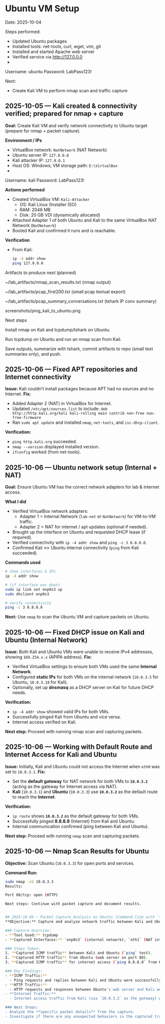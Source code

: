 # Ubuntu VM Setup
Date: 2025-10-04

Steps performed:
- Updated Ubuntu packages
- Installed tools: net-tools, curl, wget, vim, git
- Installed and started Apache web server
- Verified service via http://127.0.0.0
- 
Username: ubuntu
Password: LabPass123!

Next:
- Create Kali VM to perform nmap scan and traffic capture


## 2025-10-05 — Kali created & connectivity verified; prepared for nmap + capture
**Goal:** Create Kali VM and verify network connectivity to Ubuntu target (prepare for nmap + packet capture).

**Environment / IPs**
- VirtualBox network: `NatNetwork` (NAT Network)
- Ubuntu server IP: `127.0.0.0`  
- Kali attacker IP: `127.0.0.1`  
- Host OS: Windows; VM storage path: `E:\VirtualBox`
- 
Username: kali
Password: LabPass123!

**Actions performed**
- Created VirtualBox VM: `Kali-Attacker`
  - OS: Kali Linux (Installer ISO)
  - RAM: 2048 MB
  - Disk: 20 GB VDI (dynamically allocated)
- Attached Adapter 1 of both Ubuntu and Kali to the same VirtualBox NAT Network (`NatNetwork`)
- Booted Kali and confirmed it runs and is reachable.

**Verification**
- From Kali:
  ```bash
  ip -4 addr show
  ping 127.0.0.0


Artifacts to produce next (planned)

~/lab_artifacts/nmap_scan_results.txt (nmap output)

~/lab_artifacts/pcap_first200.txt (small pcap textual export)

~/lab_artifacts/pcap_summary_conversations.txt (tshark IP conv summary)

screenshots/ping_kali_to_ubuntu.png

Next steps

Install nmap on Kali and tcpdump/tshark on Ubuntu.

Run tcpdump on Ubuntu and run an nmap scan from Kali.

Save outputs, summarize with tshark, commit artifacts to repo (small text summaries only), and push.

## 2025-10-06 — Fixed APT repositories and Internet connectivity
**Issue:** Kali couldn’t install packages because APT had no sources and no Internet.
**Fix:** 
- Added Adapter 2 (NAT) in VirtualBox for Internet.
- Updated `/etc/apt/sources.list` to include:
  `deb http://http.kali.org/kali kali-rolling main contrib non-free non-free-firmware`
- Ran `sudo apt update` and installed `nmap`, `net-tools`, and `isc-dhcp-client`.

**Verification:**
- `ping http.kali.org` succeeded.
- `nmap --version` displayed installed version.
- `ifconfig` worked (from net-tools).


## 2025-10-06 — Ubuntu network setup (Internal + NAT)
**Goal:** Ensure Ubuntu VM has the correct network adapters for lab & internet access.

**What I did**
- Verified VirtualBox network adapters:
  - Adapter 1 = Internal Network (`lab-net` or `NatNetwork`) for VM-to-VM traffic.
  - Adapter 2 = NAT for internet / apt updates (optional if needed).
- Brought up the interface on Ubuntu and requested DHCP lease (if required).
- Verified connectivity with `ip -4 addr show` and `ping -c 3 8.8.8.8`.
- Confirmed Kali ↔ Ubuntu internal connectivity (`ping` from Kali succeeded).

**Commands used**
```bash
# show interfaces & IPs
ip -4 addr show

# (if interface was down)
sudo ip link set enp0s3 up         
sudo dhclient enp0s3               

# verify connectivity
ping -c 3 8.8.8.8
```

**Next:** Use `nmap` to scan the Ubuntu VM and capture packets on Ubuntu.


## 2025-10-06 — Fixed DHCP issue on Kali and Ubuntu (Internal Network)
**Issue:** Both Kali and Ubuntu VMs were unable to receive IPv4 addresses, showing `169.254.x.x` (APIPA address).
**Fix:**
- Verified VirtualBox settings to ensure both VMs used the same **Internal Network**.
- Configured **static IPs** for both VMs on the internal network (`10.0.3.5` for Ubuntu, `10.0.3.10` for Kali).
- Optionally, set up **dnsmasq** as a DHCP server on Kali for future DHCP needs.

**Verification:**
- `ip -4 addr show` showed valid IPs for both VMs.
- Successfully pinged Kali from Ubuntu and vice versa.
- Internet access verified on Kali.

**Next step:** Proceed with running nmap scan and capturing packets.


## 2025-10-06 — Working with Default Route and Internet Access for Kali and Ubuntu
**Issue:** Initially, Kali and Ubuntu could not access the Internet when `eth0` was set to `10.0.3.1`.
**Fix:**
- Set the **default gateway** for NAT network for both VMs to **`10.0.3.2`** (acting as the gateway for Internet access via NAT).
- **Kali** (`10.0.3.1`) and **Ubuntu** (`10.0.3.3`) use **`10.0.3.2`** as the default route to reach the **Internet**.

**Verification:**
- `ip route` shows **`10.0.3.2`** as the default gateway for both VMs.
- Successfully pinged **8.8.8.8** (Internet) from Kali and Ubuntu.
- Internal communication confirmed (ping between Kali and Ubuntu).

**Next step:** Proceed with running `nmap` scan and capturing packets.


## 2025-10-06 — Nmap Scan Results for Ubuntu

**Objective:** Scan Ubuntu (`10.0.3.3`) for open ports and services.

**Command Run:**
```bash
sudo nmap -sS 10.0.3.3
Results:

Port 80/tcp: open (HTTP)

Next steps: Continue with packet capture and document results.


## 2025-10-06 — Packet Capture Analysis on Ubuntu (Command-line with `tcpdump`)
**Objective:** Capture and analyze network traffic between Kali and Ubuntu using `tcpdump`.

### Capture Overview:
- **Tool Used:** tcpdump
- **Captured Interfaces:** `enp0s3` (internal network), `eth1` (NAT interface)

### Steps Taken:
1. **Captured ICMP traffic** between Kali and Ubuntu (`ping` test).
2. **Captured HTTP traffic** from Ubuntu (web server on port 80).
3. **Captured ICMP traffic** for internet access (`ping 8.8.8.8` from Kali).

### Key Findings:
- **ICMP Traffic:**
  - Ping requests and replies between Kali and Ubuntu were successfully captured.
- **HTTP Traffic:**
  - HTTP requests and responses between Ubuntu's web server and Kali were successfully captured.
- **Internet Traffic:**
  - Internet access traffic from Kali (via `10.0.3.2` as the gateway) was successfully captured.

### Next Steps:
- Analyze the **specific packet details** from the capture.
- Investigate if there are any unexpected behaviors in the captured traffic.

